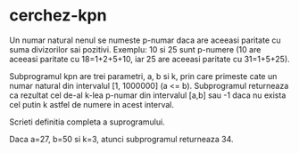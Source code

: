 # cerchez-kpn
Un numar natural nenul se numeste p-numar daca are aceeasi paritate cu suma divizorilor sai pozitivi. Exemplu: 10 si 25 sunt p-numere (10 are aceeasi paritate cu 18=1+2+5+10, iar 25 are aceeasi paritate cu 31=1+5+25).

Subprogramul kpn are trei parametri, a, b si k, prin care primeste cate un numar natural din intervalul [1, 1000000] (a <= b). Subprogramul returneaza ca rezultat cel de-al k-lea p-numar din intervalul [a,b] sau -1 daca nu exista cel putin k astfel de numere in acest interval.

Scrieti definitia completa a suprogramului.

Daca a=27, b=50 si k=3, atunci subprogramul returneaza 34.
